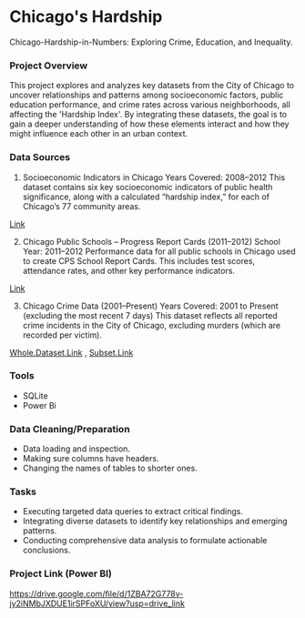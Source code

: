 # Chicago's Hardship
Chicago-Hardship-in-Numbers: Exploring Crime, Education, and Inequality.


### Project Overview

This project explores and analyzes key datasets from the City of Chicago to uncover relationships and patterns among socioeconomic factors, public education performance, and crime rates across various neighborhoods, all affecting the 'Hardship Index'. By integrating these datasets, the goal is to gain a deeper understanding of how these elements interact and how they might influence each other in an urban context.



### Data Sources

1. Socioeconomic Indicators in Chicago
Years Covered: 2008–2012
This dataset contains six key socioeconomic indicators of public health significance, along with a calculated “hardship index,” for each of Chicago’s 77 community areas.

[Link](https://data.cityofchicago.org/Health-Human-Services/Census-Data-Selected-socioeconomic-indicators-in-C/kn9c-c2s2)

2. Chicago Public Schools – Progress Report Cards (2011–2012)
School Year: 2011–2012
Performance data for all public schools in Chicago used to create CPS School Report Cards. This includes test scores, attendance rates, and other key performance indicators.

[Link](https://data.cityofchicago.org/Education/Chicago-Public-Schools-Progress-Report-Cards-2011-/9xs2-f89t)

3. Chicago Crime Data (2001–Present)
Years Covered: 2001 to Present (excluding the most recent 7 days)
This dataset reflects all reported crime incidents in the City of Chicago, excluding murders (which are recorded per victim).

[Whole.Dataset.Link](https://data.cityofchicago.org/Public-Safety/Crimes-2001-to-present/ijzp-q8t2) , [Subset.Link](https://cf-courses-data.s3.us.cloud-object-storage.appdomain.cloud/IBMDeveloperSkillsNetwork-DB0201EN-SkillsNetwork/labs/FinalModule_Coursera_V5/data/ChicagoCrimeData.csv?utm_medium=Exinfluencer&utm_source=Exinfluencer&utm_content=000026UJ&utm_term=10006555&utm_id=NA-SkillsNetwork-Channel-SkillsNetworkCoursesIBMDeveloperSkillsNetworkDB0201ENSkillsNetwork20127838-2021-01-01)

### Tools
- SQLite
- Power Bi

### Data Cleaning/Preparation

- Data loading and inspection.
- Making sure columns have headers.
- Changing the names of tables to shorter ones.

### Tasks
- Executing targeted data queries to extract critical findings.
- Integrating diverse datasets to identify key relationships and emerging patterns.
- Conducting comprehensive data analysis to formulate actionable conclusions.

### Project Link (Power BI)

https://drive.google.com/file/d/1ZBA72G778v-jy2iNMbJXDUE1irSPFoXU/view?usp=drive_link







